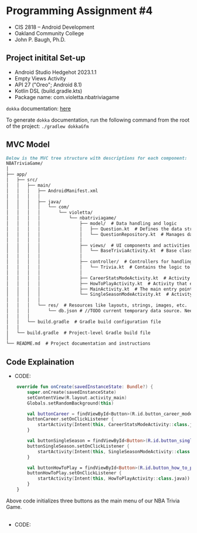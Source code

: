 # Programming Assignment #4
* CIS 2818 – Android Development 
* Oakland Community College 
* John P. Baugh, Ph.D.

## Project initital Set-up
* Android Studio Hedgehot 2023.1.1
* Empty Views Activity
* API 27 ("Oreo"; Android 8.1)
* Kotlin DSL (build.gradle.kts)
* Package name: com.violetta.nbatriviagame

`dokka` documentation: [here](app/docs/index.md)

To generate `dokka` documentation, run the following command from the root of the project:
`./gradlew dokkaGfm`

## MVC Model
```markdown
Below is the MVC tree structure with descriptions for each component:
NBATriviaGame/
│
├── app/
│   ├── src/
│   │   ├── main/
│   │   │   ├── AndroidManifest.xml
│   │   │   │
│   │   │   ├── java/
│   │   │   │   └── com/
│   │   │   │       └── violetta/
│   │   │   │           └── nbatriviagame/
│   │   │   │               ├── model/  # Data handling and logic
│   │   │   │               │   ├── Question.kt  # Defines the data structure for a trivia question
│   │   │   │               │   └── QuestionRepository.kt  # Manages data operations for trivia questions. //TODO Need to be converted json > db source.
│   │   │   │               │
│   │   │   │               ├── views/  # UI components and activities
│   │   │   │               │   └── BaseTriviaActivity.kt  # Base class for trivia game activities
│   │   │   │               │
│   │   │   │               ├── controller/  # Controllers for handling user interactions
│   │   │   │               │   └── Trivia.kt  # Contains the logic to control the game flow
│   │   │   │               │
│   │   │   │               ├── CareerStatsModeActivity.kt  # Activity for Career Stats mode
│   │   │   │               ├── HowToPlayActivity.kt  # Activity that explains how to play the game
│   │   │   │               ├── MainActivity.kt  # The main entry point of the app
│   │   │   │               └── SingleSeasonModeActivity.kt  # Activity for Single Season mode
│   │   │   │
│   │   │   └── res/  # Resources like layouts, strings, images, etc.
│   │   │       └── db.json # //TODO current temporary data source. Need to be replaced with db source.
│   │   │
│   │   └── build.gradle  # Gradle build configuration file
│   │
│   └── build.gradle  # Project-level Gradle build file
│
└── README.md  # Project documentation and instructions
```

## Code Explaination
- CODE:
```kotlin
    override fun onCreate(savedInstanceState: Bundle?) {
        super.onCreate(savedInstanceState)
        setContentView(R.layout.activity_main)
        Globals.setRandomBackground(this)

        val buttonCareer = findViewById<Button>(R.id.button_career_mode)
        buttonCareer.setOnClickListener {
            startActivity(Intent(this, CareerStatsModeActivity::class.java))
        }

        val buttonSingleSeason = findViewById<Button>(R.id.button_single_season_mode)
        buttonSingleSeason.setOnClickListener {
            startActivity(Intent(this, SingleSeasonModeActivity::class.java))
        }

        val buttonHowToPlay = findViewById<Button>(R.id.button_how_to_play)
        buttonHowToPlay.setOnClickListener {
            startActivity(Intent(this, HowToPlayActivity::class.java))
        }
    }
```
Above code initializes three buttons as the main menu of our NBA Trivia Game.<br/>
<br/>

- CODE:
```kotlin

```

